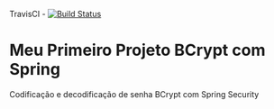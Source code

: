TravisCI - [![Build Status](https://travis-ci.org/AlexMarques2003/MeuPrimeiroProjetoBCrypt.svg?branch=master)](https://travis-ci.org/AlexMarques2003/MeuPrimeiroProjetoBCrypt)
# Meu Primeiro Projeto BCrypt com Spring
Codificação e decodificação de senha BCrypt com Spring Security
